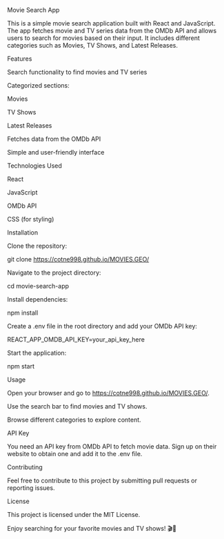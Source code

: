 Movie Search App

This is a simple movie search application built with React and JavaScript. The app fetches movie and TV series data from the OMDb API and allows users to search for movies based on their input. It includes different categories such as Movies, TV Shows, and Latest Releases.

Features

Search functionality to find movies and TV series

Categorized sections:

Movies

TV Shows

Latest Releases

Fetches data from the OMDb API

Simple and user-friendly interface

Technologies Used

React

JavaScript

OMDb API

CSS (for styling)

Installation

Clone the repository:

git clone https://cotne998.github.io/MOVIES.GEO/

Navigate to the project directory:

cd movie-search-app

Install dependencies:

npm install

Create a .env file in the root directory and add your OMDb API key:

REACT_APP_OMDB_API_KEY=your_api_key_here

Start the application:

npm start

Usage

Open your browser and go to https://cotne998.github.io/MOVIES.GEO/.

Use the search bar to find movies and TV shows.

Browse different categories to explore content.

API Key

You need an API key from OMDb API to fetch movie data. Sign up on their website to obtain one and add it to the .env file.

Contributing

Feel free to contribute to this project by submitting pull requests or reporting issues.

License

This project is licensed under the MIT License.

Enjoy searching for your favorite movies and TV shows! 🎬🍿

